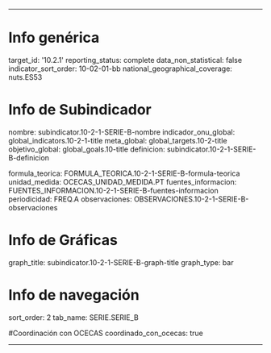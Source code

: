 ---

# Info genérica
target_id: '10.2.1'
reporting_status: complete
data_non_statistical: false
indicator_sort_order: 10-02-01-bb
national_geographical_coverage: nuts.ES53

# Info de Subindicador
nombre: subindicator.10-2-1-SERIE-B-nombre
indicador_onu_global: global_indicators.10-2-1-title
meta_global: global_targets.10-2-title
objetivo_global: global_goals.10-title
definicion: subindicator.10-2-1-SERIE-B-definicion

formula_teorica: FORMULA_TEORICA.10-2-1-SERIE-B-formula-teorica
unidad_medida: OCECAS_UNIDAD_MEDIDA.PT
fuentes_informacion: FUENTES_INFORMACION.10-2-1-SERIE-B-fuentes-informacion
periodicidad: FREQ.A
observaciones: OBSERVACIONES.10-2-1-SERIE-B-observaciones
# Info de Gráficas
graph_title: subindicator.10-2-1-SERIE-B-graph-title
graph_type: bar

# Info de navegación
sort_order: 2
tab_name: SERIE.SERIE_B

#Coordinación con OCECAS
coordinado_con_ocecas: true

---